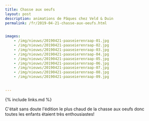 ```yaml
---
title: Chasse aux oeufs
layout: post
description: animations de Pâques chez Veld & Duin
permalink: /fr/2019-04-21-chasse-aux-oeufs.html

    
images: 
    - /img/nieuws/20190421-paaseierenraap-01.jpg
    - /img/nieuws/20190421-paaseierenraap-02.jpg
    - /img/nieuws/20190421-paaseierenraap-03.jpg
    - /img/nieuws/20190421-paaseierenraap-04.jpg
    - /img/nieuws/20190421-paaseierenraap-05.jpg
    - /img/nieuws/20190421-paaseierenraap-06.jpg
    - /img/nieuws/20190421-paaseierenraap-07.jpg
    - /img/nieuws/20190421-paaseierenraap-08.jpg
    - /img/nieuws/20190421-paaseierenraap-09.jpg
    
    
---
```


{% include links.md %}

C'était sans doute l'édition le plus chaud de la chasse aux oeufs donc toutes les enfants étaient très enthousiastes!
